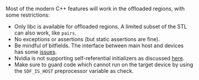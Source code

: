 Most of the modern C++ features will work in the offloaded regions, with some restrictions:
- Only libc is available for offloaded regions. A limited subset of the STL can also work, like `pairs`. 
- No exceptions or assertions (but static assertions are fine).
- Be mindful of bitfields. The interface between main host and devices has some [issues](https://github.com/llvm/llvm-project/issues/127334).
- Nvidia is not supporting self-referential initializers as discussed [here](https://github.com/llvm/llvm-project/issues/132429#issuecomment-2760069764). 
- Make sure to guard code which cannot run on the target device by using the `SDF_IS_HOST` preprocessor variable as check.